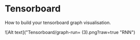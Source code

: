 # Tensorboard

How to build your tensorboard graph visualisation.

![Alt text]("Tensorboard/graph-run= (3).png?raw=true "RNN")
